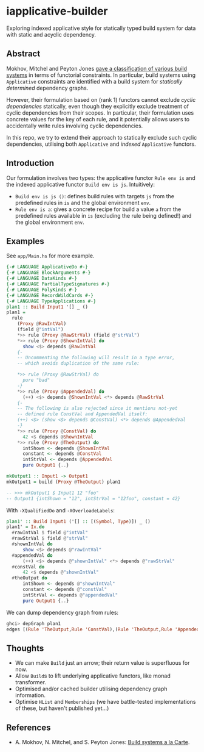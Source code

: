 # iapplicative-builder
Exploring indexed applicative style for statically typed build system for data with static and acyclic dependency.

## Abstract

Mokhov, Mitchel and Peyton Jones [gave a classification of various build systems][Build systems a la Carte] in terms of functorial constraints.
In particular, build systems using `Applicative` constraints are identified with a build system for *statically determined* dependency graphs.

However, their formulation based on (rank 1) functors cannot exclude *cyclic dependencies* statically, even though they explicitly exclude treatment of cyclic dependencies from their scopes.
In particular, their formulation uses concrete values for the key of each rule, and it potentially allows users to accidentally write rules involving cyclic dependencies.

In this repo, we try to extend their approach to statically exclude such cyclic dependencies, utilising both `Applicative` and *indexed* `Applicative` functors.

## Introduction
Our formulation involves two types: the applicative functor `Rule env is` and the indexed applicative functor `Build env is js`.
Intuitively:

- `Build env is js ()`: defines build rules with targets `js` from the predefined rules in `is` and the global environment `env`.
- `Rule env is a`: gives a concrete recipe for build a value `a` from the predefined rules available in `is` (excluding the rule being defined!) and the global environment `env`.

## Examples

See `app/Main.hs` for more example.

```hs
{-# LANGUAGE ApplicativeDo #-}
{-# LANGUAGE BlockArguments #-}
{-# LANGUAGE DataKinds #-}
{-# LANGUAGE PartialTypeSignatures #-}
{-# LANGUAGE PolyKinds #-}
{-# LANGUAGE RecordWildCards #-}
{-# LANGUAGE TypeApplications #-}
plan1 :: Build Input1 '[] _ ()
plan1 =
  rule
    (Proxy @RawIntVal)
    (field @"intVal")
    *>> rule (Proxy @RawStrVal) (field @"strVal")
    *>> rule (Proxy @ShownIntVal) do
      show <$> depends @RawIntVal
    {-
    -- Uncommenting the following will result in a type error,
    -- which avoids duplication of the same rule:

    *>> rule (Proxy @RawStrVal) do
      pure "bad"
    -}
    *>> rule (Proxy @AppendedVal) do
      (++) <$> depends @ShownIntVal <*> depends @RawStrVal
    {-
    -- The following is also rejected since it mentions not-yet
    -- defined rule ConstVal and AppendedVal itself:
    (++) <$> (show <$> depends @ConstVal) <*> depends @AppendedVal
    -}
    *>> rule (Proxy @ConstVal) do
      42 <$ depends @ShownIntVal
    *>> rule (Proxy @TheOutput) do
      intShown <- depends @ShownIntVal
      constant <- depends @ConstVal
      intStrVal <- depends @AppendedVal
      pure Output1 {..}

mkOutput1 :: Input1 -> Output1
mkOutput1 = build (Proxy @TheOutput) plan1

-- >>> mkOutput1 $ Input1 12 "foo"
-- Output1 {intShown = "12", intStrVal = "12foo", constant = 42}
```

With `-XQualifiedDo` and `-XOverloadeLabels`:

```hs
plan1' :: Build Input1 ('[] :: [(Symbol, Type)]) _ ()
plan1' = Ix.do
  #rawIntVal $ field @"intVal"
  #rawStrVal $ field @"strVal"
  #shownIntVal do
      show <$> depends @"rawIntVal"
  #appendedVal do
      (++) <$> depends @"shownIntVal" <*> depends @"rawStrVal"
  #constVal do
      42 <$ depends @"shownIntVal"
  #theOutput do
      intShown <- depends @"shownIntVal"
      constant <- depends @"constVal"
      intStrVal <- depends @"appendedVal"
      pure Output1 {..}
```

We can dump dependency graph from rules:

```haskell
ghci> depGraph plan1
edges [(Rule 'TheOutput,Rule 'ConstVal),(Rule 'TheOutput,Rule 'AppendedVal),(Rule 'TheOutput,Rule 'ShownIntVal),(Rule 'ConstVal,Rule 'ShownIntVal),(Rule 'AppendedVal,Rule 'ShownIntVal),(Rule 'AppendedVal,Rule 'RawStrVal),(Rule 'ShownIntVal,Rule 'RawIntVal),(Rule 'RawStrVal,Field "strVal"),(Rule 'RawIntVal,Field "intVal")]
```

## Thoughts
* We can make `Build` just an arrow; their return value is superfluous for now.
* Allow `Build`s to lift underlying applicative functors, like monad transformer.
* Optimised and/or cached builder utilising dependency graph information.
* Optimise `HList` and `Memberships` (we have battle-tested implementations of these, but haven't published yet...)

## References
* A. Mokhov, N. Mitchel, and S. Peyton Jones: [Build systems a la Carte].

[Build systems a la Carte]: https://www.microsoft.com/en-us/research/uploads/prod/2018/03/build-systems.pdf
